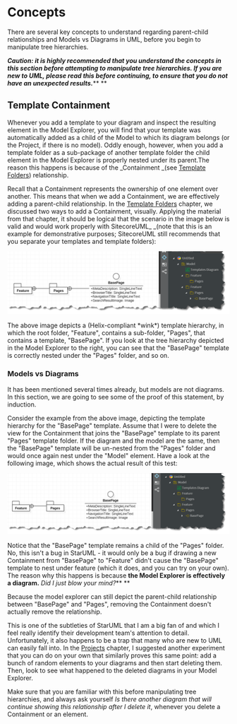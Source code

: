 # Concepts

There are several key concepts to understand regarding parent-child relationships and Models vs Diagrams in UML, before you begin to manipulate tree hierarchies.

_**Caution: it is highly recommended that you understand the concepts in this section before attempting to manipulate tree hierarchies. If you are new to UML, please read this before continuing, to ensure that you do not have an unexpected results.**_** **

## Template Containment

Whenever you add a template to your diagram and inspect the resulting element in the Model Explorer, you will find that your template was automatically added as a child of the Model to which its diagram belongs \(or the Project, if there is no model\). Oddly enough, however, when you add a template folder as a sub-package of another template folder the child element in the Model Explorer is properly nested under its parent.The reason this happens is because of the _Containment _\(see [Template Folders](/guide/template-folders.md)\) relationship.

Recall that a Containment represents the ownership of one element over another. This means that when we add a Containment, we are effectively adding a parent-child relationship. In the [Template Folders](/guide/template-folders.md) chapter, we discussed two ways to add a Containment, visually. Applying the material from that chapter, it should be logical that the scenario in the image below is valid and would work properly with SitecoreUML_ _\(note that this is an example for demonstrative purposes; SitecoreUML still recommends that you separate your templates and template folders\):

![](/assets/StarUML-TreeHierarchy-OneDiagramWithHierarchy.png)

The above image depicts a \(Helix-compliant \*wink\*\) template hierarchy, in which the root folder, "Feature", contains a sub-folder, "Pages", that contains a template, "BasePage". If you look at the tree hierarchy depicted in the Model Explorer to the right, you can see that the "BasePage" template is correctly nested under the "Pages" folder, and so on.

### Models vs Diagrams

It has been mentioned several times already, but models are not diagrams. In this section, we are going to see some of the proof of this statement, by induction.

Consider the example from the above image, depicting the template hierarchy for the "BasePage" template. Assume that I were to delete the view for the Containment that joins the "BasePage" template to its parent "Pages" template folder. If the diagram and the model are the same, then the "BasePage" template will be un-nested from the "Pages" folder and would once again nest under the "Model" element. Have a look at the following image, which shows the actual result of this test:

![](/assets/StarUML-TreeHierarchy-ModelProof.png)

Notice that the "BasePage" template remains a child of the "Pages" folder. No, this isn't a bug in StarUML - it would only be a bug if drawing a new Containment from "BasePage" to "Feature" didn't cause the "BasePage" template to nest under feature \(which it does, and you can try on your own\). The reason why this happens is because **the Model Explorer is effectively a diagram.** _Did I just blow your mind?_** **

Because the model explorer can still depict the parent-child relationship between "BasePage" and "Pages", removing the Containment doesn't actually remove the relationship.

This is one of the subtleties of StarUML that I am a big fan of and which I feel really identify their development team's attention to detail. Unfortunately, it also happens to be a trap that many who are new to UML can easily fall into. In the [Projects](/guide/creating-a-project.md) chapter, I suggested another experiment that you can do on your own that similarly proves this same point: add a bunch of random elements to your diagrams and then start deleting them. Then, look to see what happened to the deleted diagrams in your Model Explorer.

Make sure that you are familiar with this before manipulating tree hierarchies, and always ask yourself _Is there another diagram that will continue showing this relationship after I delete it_, whenever you delete a Containment or an element.

